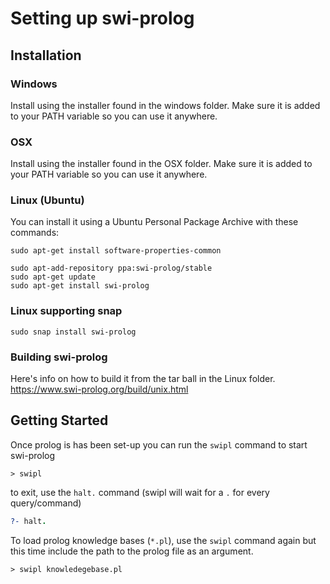 # Setting up swi-prolog

## Installation

### Windows

Install using the installer found in the windows folder. Make sure it is added to your PATH variable so you can use it anywhere.

### OSX

Install using the installer found in the OSX folder. Make sure it is added to your PATH variable so you can use it anywhere.

### Linux (Ubuntu)

You can install it using a Ubuntu Personal Package Archive with these commands:

```
sudo apt-get install software-properties-common
```

```
sudo apt-add-repository ppa:swi-prolog/stable
sudo apt-get update
sudo apt-get install swi-prolog
```

### Linux supporting snap

```
sudo snap install swi-prolog
```

### Building swi-prolog

Here's info on how to build it from the tar ball in the Linux folder. https://www.swi-prolog.org/build/unix.html

## Getting Started

Once prolog is has been set-up you can run the `swipl` command to start swi-prolog

```
> swipl
```

to exit, use the `halt.` command (swipl will wait for a `.` for every query/command)

```prolog
?- halt.
```

To load prolog knowledge bases (`*.pl`), use the `swipl` command again but this time include the path to the prolog file as an argument.

```
> swipl knowledegebase.pl
```

## 